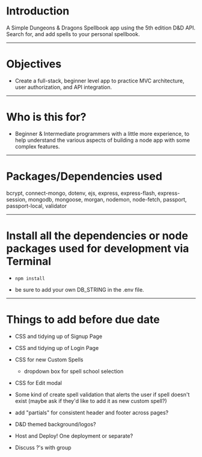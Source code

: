 # Introduction

A Simple Dungeons & Dragons Spellbook app using the 5th edition D&D API. Search for, and add spells to your personal spellbook.

---

# Objectives

 - Create a full-stack, beginner level app to practice MVC architecture, user authorization, and API integration.

---

# Who is this for? 

- Beginner & Intermediate programmers with a little more experience, to help understand the various aspects of building a node app with some complex features.

---

# Packages/Dependencies used 

bcrypt, connect-mongo, dotenv, ejs, express, express-flash, express-session, mongodb, mongoose, morgan, nodemon, node-fetch, passport, passport-local, validator

---

# Install all the dependencies or node packages used for development via Terminal

- `npm install`

- be sure to add your own DB_STRING in the .env file. 

---

# Things to add before due date
- CSS and tidying up of Signup Page
- CSS and tidying up of Login Page
- CSS for new Custom Spells
  - dropdown box for spell school selection
- CSS for Edit modal
- Some kind of create spell validation that alerts the user if spell doesn't exist (maybe ask if they'd like to add it as new custom spell?)
- add "partials" for consistent header and footer across pages?
- D&D themed background/logos?
- Host and Deploy! One deployment or separate? 

- Discuss ?'s with group

